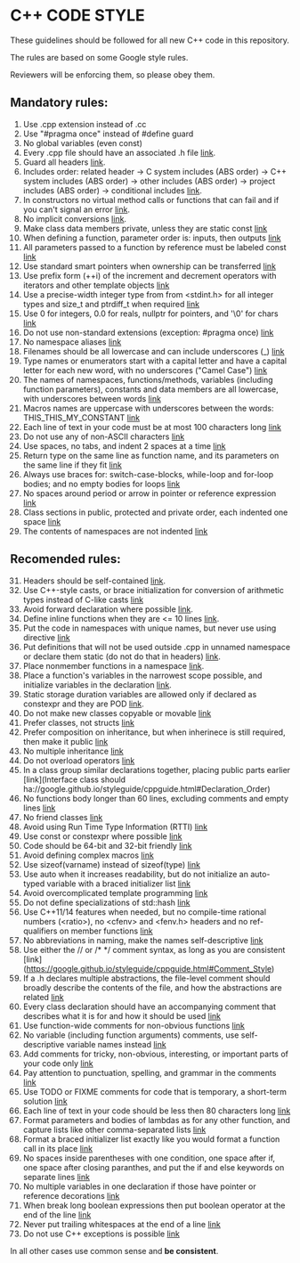 
C++ CODE STYLE
===============

These guidelines should be followed for all new C++ code in this repository.

The rules are based on some Google style rules.

Reviewers will be enforcing them, so please obey them.


Mandatory rules:
--------------------------

1.  Use .cpp extension instead of .cc
2.  Use "#pragma once" instead of #define guard
3.  No global variables (even const)
4.  Every .cpp file should have an associated .h file [link](https://google.github.io/styleguide/cppguide.html#Header_Files).
5.  Guard all headers [link](https://google.github.io/styleguide/cppguide.html#The__define_Guard).
6.  Includes order: related header -> C system includes (ABS order) -> C++ system includes (ABS order) -> other includes (ABS order) -> project includes (ABS order) -> conditional includes [link](https://google.github.io/styleguide/cppguide.html#Names_and_Order_of_Includes).
7. In constructors no virtual method calls or functions that can fail and if you can't signal an error [link](https://google.github.io/styleguide/cppguide.html#Doing_Work_in_Constructors).
8. No implicit conversions [link](https://google.github.io/styleguide/cppguide.html#Implicit_Conversions).
9. Make class data members private, unless they are static const [link](https://google.github.io/styleguide/cppguide.html#Access_Control)
10. When defining a function, parameter order is: inputs, then outputs [link](https://google.github.io/styleguide/cppguide.html#Function_Parameter_Ordering)
11. All parameters passed to a function by reference must be labeled const [link](https://google.github.io/styleguide/cppguide.html#Reference_Arguments)
12. Use standard smart pointers when ownership can be transferred [link](https://google.github.io/styleguide/cppguide.html#Ownership_and_Smart_Pointers)
13. Use prefix form (++i) of the increment and decrement operators with iterators and other template objects [link](https://google.github.io/styleguide/cppguide.html#Preincrement_and_Predecrement)
14. Use a precise-width integer type from from <stdint.h> for all integer types and size\_t and ptrdiff\_t when required [link](https://google.github.io/styleguide/cppguide.html#Integer_Types)
15. Use 0 for integers, 0.0 for reals, nullptr for pointers, and '\0' for chars [link](https://google.github.io/styleguide/cppguide.html#0_and_nullptr/NULL)
16. Do not use non-standard extensions (exception: #pragma once) [link](https://google.github.io/styleguide/cppguide.html#Nonstandard_Extensions)
17. No namespace aliases [link](https://google.github.io/styleguide/cppguide.html#Aliases)
18. Filenames should be all lowercase and can include underscores (\_) [link](https://google.github.io/styleguide/cppguide.html#File_Names)
19. Type names or enumerators start with a capital letter and have a capital letter for each new word, with no underscores ("Camel Case") [link](https://google.github.io/styleguide/cppguide.html#Type_Names)
20. The names of namespaces, functions/methods, variables (including function parameters), constants and data members are all lowercase, with underscores between words [link](https://google.github.io/styleguide/cppguide.html#Variable_Names)
21. Macros names are uppercase with underscores between the words: THIS\_THIS\_MY\_CONSTANT [link](https://google.github.io/styleguide/cppguide.html#Macro_Names)
22. Each line of text in your code must be at most 100 characters long [link](https://google.github.io/styleguide/cppguide.html#Line_Length)
23. Do not use any of non-ASCII characters [link](https://google.github.io/styleguide/cppguide.html#Non-ASCII_Characters)
24. Use spaces, no tabs, and indent 2 spaces at a time [link](https://google.github.io/styleguide/cppguide.html#Spaces_vs._Tabs)
25. Return type on the same line as function name, and its parameters on the same line if they fit [link](https://google.github.io/styleguide/cppguide.html#Function_Declarations_and_Definitions)
26. Always use braces for: switch-case-blocks, while-loop and for-loop bodies; and no empty bodies for loops [link](https://google.github.io/styleguide/cppguide.html#Loops_and_Switch_Statements)
27. No spaces around period or arrow in pointer or reference expression [link](https://google.github.io/styleguide/cppguide.html#Pointer_and_Reference_Expressions)
28. Class sections in public, protected and private order, each indented one space [link](https://google.github.io/styleguide/cppguide.html#Class_Format)
29. The contents of namespaces are not indented [link](https://google.github.io/styleguide/cppguide.html#Namespace_Formatting)

Recomended rules:
----------------------------------------------

31.  Headers should be self-contained [link](//google.github.io/styleguide/cppguide.html#Self_contained_Headers).
32. Use C++-style casts, or brace initialization for conversion of arithmetic types instead of C-like casts [link](https://google.github.io/styleguide/cppguide.html#Casting)
33.  Avoid forward declaration where possible [link](https://google.github.io/styleguide/cppguide.html#Forward_Declarations).
34.  Define inline functions when they are <= 10 lines [link](https://google.github.io/styleguide/cppguide.html#Inline_Functions).
35.  Put the code in namespaces with unique names, but never use using directive [link](https://google.github.io/styleguide/cppguide.html#Namespaces)
36.  Put definitions that will not be used outside .cpp in unnamed namespace or declare them static (do not do that in headers) [link](https://google.github.io/styleguide/cppguide.html#Unnamed_Namespaces_and_Static_Variables).
37.  Place nonmember functions in a namespace [link](https://google.github.io/styleguide/cppguide.html#Nonmember,_Static_Member,_and_Global_Functions).
38. Place a function's variables in the narrowest scope possible, and initialize variables in the declaration [link](https://google.github.io/styleguide/cppguide.html#Local_Variables).
39. Static storage duration variables are allowed only if declared as constexpr and they are POD [link](https://google.github.io/styleguide/cppguide.html#Static_and_Global_Variables).
40. Do not make new classes copyable or movable [link](https://google.github.io/styleguide/cppguide.html#Copyable_Movable_Types)
41. Prefer classes, not structs [link](https://google.github.io/styleguide/cppguide.html#Structs_vs._Classes)
42. Prefer composition on inheritance, but when inherinece is still required, then make it public [link](://google.github.io/styleguide/cppguide.html#Inheritance)
43. No multiple inheritance [link](https://google.github.io/styleguide/cppguide.html#Multiple_Inheritance)
44. Do not overload operators [link](https://google.github.io/styleguide/cppguide.html#Operator_Overloading)
45. In a class group similar declarations together, placing public parts earlier [link](Interface class should ha://google.github.io/styleguide/cppguide.html#Declaration_Order)
46. No functions body longer than 60 lines, excluding comments and empty lines [link](https://google.github.io/styleguide/cppguide.html#Write_Short_Functions)
47. No friend classes [link](https://google.github.io/styleguide/cppguide.html#Friends)
48. Avoid using Run Time Type Information (RTTI) [link](https://google.github.io/styleguide/cppguide.html#Run-Time_Type_Information__RTTI_)
49. Use const or constexpr where possible [link](https://google.github.io/styleguide/cppguide.html#Use_of_const)
50. Code should be 64-bit and 32-bit friendly [link](https://google.github.io/styleguide/cppguide.html#64-bit_Portability)
51. Avoid defining complex macros [link](https://google.github.io/styleguide/cppguide.html#Preprocessor_Macros)
52. Use sizeof(varname) instead of sizeof(type) [link](https://google.github.io/styleguide/cppguide.html#sizeof)
53. Use auto when it increases readability, but do not initialize an auto-typed variable with a braced initializer list [link](https://google.github.io/styleguide/cppguide.html#auto)
54. Avoid overcomplicated template programming [link](https://google.github.io/styleguide/cppguide.html#Template_metaprogramming)
55. Do not define specializations of std::hash [link](https://google.github.io/styleguide/cppguide.html#std_hash)
56. Use C++11/14 features when needed, but no compile-time rational numbers (\<ratio\>), no \<cfenv\> and \<fenv.h\> headers and no ref-qualifiers on member functions [link](https://google.github.io/styleguide/cppguide.html#C++11)
57. No abbreviations in naming, make the names self-descriptive [link](https://google.github.io/styleguide/cppguide.html#General_Naming_Rules)
58. Use either the // or /* */ comment syntax, as long as you are consistent [link] (https://google.github.io/styleguide/cppguide.html#Comment_Style)
59. If a .h declares multiple abstractions, the file-level comment should broadly describe the contents of the file, and how the abstractions are related [link](https://google.github.io/styleguide/cppguide.html#File_Comments)
60. Every class declaration should have an accompanying comment that describes what it is for and how it should be used [link](https://google.github.io/styleguide/cppguide.html#Class_Comments)
61. Use function-wide comments for non-obvious functions [link](https://google.github.io/styleguide/cppguide.html#Function_Comments)
62. No variable (including function arguments) comments, use self-descriptive variable names instead [link](https://google.github.io/styleguide/cppguide.html#Variable_Comments)
63. Add comments for tricky, non-obvious, interesting, or important parts of your code only [link](https://google.github.io/styleguide/cppguide.html#Implementation_Comments)
64. Pay attention to punctuation, spelling, and grammar in the comments [link](https://google.github.io/styleguide/cppguide.html#Punctuation,_Spelling_and_Grammar)
65. Use TODO or FIXME comments for code that is temporary, a short-term solution [link](https://google.github.io/styleguide/cppguide.html#TODO_Comments)
66. Each line of text in your code should be less then 80 characters long [link](https://google.github.io/styleguide/cppguide.html#Line_Length)
67. Format parameters and bodies of lambdas as for any other function, and capture lists like other comma-separated lists [link](https://google.github.io/styleguide/cppguide.html#Formatting_Lambda_Expressions)
68. Format a braced initializer list exactly like you would format a function call in its place [link](https://google.github.io/styleguide/cppguide.html#Braced_Initializer_List_Format)
69. No spaces inside parentheses with one condition, one space after if, one space after closing paranthes, and put the if and else keywords on separate lines [link](https://google.github.io/styleguide/cppguide.html#Conditionals)
70. No multiple variables in one declaration if those have pointer or reference decorations [link](https://google.github.io/styleguide/cppguide.html#Pointer_and_Reference_Expressions)
71. When break long boolean expressions then put boolean operator at the end of the line [link](https://google.github.io/styleguide/cppguide.html#Boolean_Expressions)
72. Never put trailing whitespaces at the end of a line [link](https://google.github.io/styleguide/cppguide.html#Horizontal_Whitespace)
73. Do not use C++ exceptions is possible [link](https://google.github.io/styleguide/cppguide.html#Exceptions)


In all other cases use common sense and **be consistent**.
